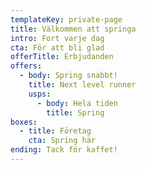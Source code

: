 ```yaml
---
templateKey: private-page
title: Välkommen att springa
intro: Fort varje dag
cta: För att bli glad
offerTitle: Erbjudanden
offers:
  - body: Spring snabbt!
    title: Next level runner
    usps:
      - body: Hela tiden
        title: Spring
boxes:
  - title: Företag
    cta: Spring här
ending: Tack för kaffet!
---
```

